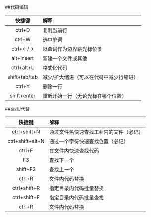 

##代码编辑

 | 快捷键     | 解释  |
 | :-------------: | :-----|
 | ctrl+D 	 |	复制当前行|
 | ctrl+W |	选中单词|
 | ctrl+←/→  | 以单词作为边界跳光标位置|
 | alt+insert  |	新建一个文件或其他|
 | ctrl+alt+L |	格式化代码|
 | shift+tab/tab  |	减少/扩大缩进（可以在代码中减少行缩进）|
 | ctrl+Y 	 |	删除一行|
 | shift+enter  	|重新开始一行（无论光标在哪个位置）|

##查找/代替
	
| 快捷键     | 解释  |
| :-------------: | :-----|
|ctrl+shift+N	|通过文件名快速查找工程内的文件（必记）
|ctrl+shift+alt+N	|通过一个字符快速查找位置（必记）
|ctrl+F	|在文件内快速查找代码
|F3	|查找下一个
|shift+F3	|查找上一个
|ctrl+R	|文件内代码替换
|ctrl+shift+R	|指定目录内代码批量替换
|ctrl+shift+F	|指定目录内代码批量查找
|ctrl+R	|文件内代码替换


